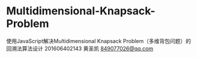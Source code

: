 # Multidimensional-Knapsack-Problem
使用JavaScript解决Multidimensional Knapsack Problem（多维背包问题）的回溯法算法设计
201606402143
黄圣凯
849077026@qq.com
